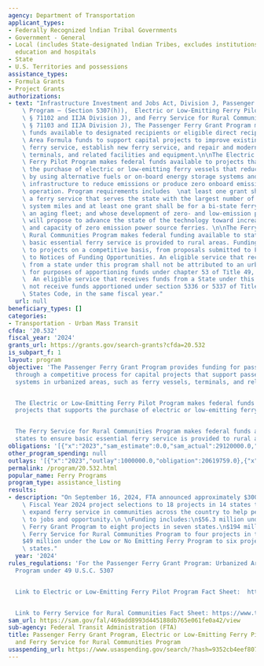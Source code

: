 ```yaml
---
agency: Department of Transportation
applicant_types:
- Federally Recognized lndian Tribal Governments
- Government - General
- Local (includes State-designated lndian Tribes, excludes institutions of higher
  education and hospitals
- State
- U.S. Territories and possessions
assistance_types:
- Formula Grants
- Project Grants
authorizations:
- text: "Infrastructure Investment and Jobs Act, Division J, Passenger Ferry Grant\
    \ Program – (Section 5307(h)),  Electric or Low-Emitting Ferry Pilot Program (IIJA\
    \ § 71102 and IIJA Division J), and Ferry Service for Rural Communities (IIJA\
    \ § 71103 and IIJA Division J), The Passenger Ferry Grant Program makes federal\
    \ funds available to designated recipients or eligible direct recipients of Urbanized\
    \ Area Formula funds to support capital projects to improve existing passenger\
    \ ferry service, establish new ferry service, and repair and modernize ferry boats,\
    \ terminals, and related facilities and equipment.\n\nThe Electric or Low-Emitting\
    \ Ferry Pilot Program makes federal funds available to projects that supports\
    \ the purchase of electric or low-emitting ferry vessels that reduce emissions\
    \ by using alternative fuels or on-board energy storage systems and related charging\
    \ infrastructure to reduce emissions or produce zero onboard emissions under normal\
    \ operation. Program requirements includes  \nat least one grant shall be for\
    \ a ferry service that serves the state with the largest number of marine highway\
    \ system miles and at least one grant shall be for a bi-state ferry service with\
    \ an aging fleet; and whose development of zero- and low-emission powered ferries\
    \ will propose to advance the state of the technology toward increasing the range\
    \ and capacity of zero emission power source ferries. \n\nThe Ferry Service for\
    \ Rural Communities Program makes federal funding available to states to ensure\
    \ basic essential ferry service is provided to rural areas. Funding is allocated\
    \ to projects on a competitive basis, from proposals submitted to FTA in response\
    \ to Notices of Funding Opportunities. An eligible service that receives funds\
    \ from a state under this program shall not be attributed to an urbanized area\
    \ for purposes of apportioning funds under chapter 53 of Title 49, U.S. Code.\
    \  An eligible service that receives funds from a State under this program shall\
    \ not receive funds apportioned under section 5336 or 5337 of Title 49, United\
    \ States Code, in the same fiscal year."
  url: null
beneficiary_types: []
categories:
- Transportation - Urban Mass Transit
cfda: '20.532'
fiscal_year: '2024'
grants_url: https://grants.gov/search-grants?cfda=20.532
is_subpart_f: 1
layout: program
objective: 'The Passenger Ferry Grant Program provides funding for passenger ferries
  through a competitive process for capital projects that support passenger ferry
  systems in urbanized areas, such as ferry vessels, terminals, and related infrastructure.


  The Electric or Low-Emitting Ferry Pilot Program makes federal funds available to
  projects that supports the purchase of electric or low-emitting ferry vessels.


  The Ferry Service for Rural Communities Program makes federal funds available to
  states to ensure basic essential ferry service is provided to rural areas.'
obligations: '[{"x":"2023","sam_estimate":0.0,"sam_actual":29120000.0,"usa_spending_actual":11619759.0},{"x":"2024","sam_estimate":0.0,"sam_actual":249283000.0,"usa_spending_actual":220540946.0},{"x":"2025","sam_estimate":0.0,"sam_actual":406507000.0,"usa_spending_actual":32200000.0}]'
other_program_spending: null
outlays: '[{"x":"2023","outlay":1000000.0,"obligation":20619759.0},{"x":"2024","outlay":44456180.0,"obligation":211540946.0},{"x":"2025","outlay":0.0,"obligation":32200000.0}]'
permalink: /program/20.532.html
popular_name: Ferry Programs
program_type: assistance_listing
results:
- description: "On September 16, 2024, FTA announced approximately $300 million in\
    \ Fiscal Year 2024 project selections to 18 projects in 14 states to improve and\
    \ expand ferry service in communities across the country to help people connect\
    \ to jobs and opportunity.\n \nFunding includes:\n$56.3 million under the Passenger\
    \ Ferry Grant Program to eight projects in seven states.\n$194 million under the\
    \ Ferry Service for Rural Communities Program to four projects in two states.\n\
    $49 million under the Low or No Emitting Ferry Program to six projects in five\
    \ states."
  year: '2024'
rules_regulations: 'For the Passenger Ferry Grant Program: Urbanized Area Formula
  Program under 49 U.S.C. 5307


  Link to Electric or Low-Emitting Ferry Pilot Program Fact Sheet:  https://www.transit.dot.gov/funding/grants/fact-sheet-electric-or-low-emitting-ferry-pilot-program


  Link to Ferry Service for Rural Communities Fact Sheet: https://www.transit.dot.gov/funding/grants/fact-sheet-ferry-service-rural-communities'
sam_url: https://sam.gov/fal/469add8993d445188db765e061fe0a42/view
sub-agency: Federal Transit Administration (FTA)
title: Passenger Ferry Grant Program, Electric or Low-Emitting Ferry Pilot Program,
  and Ferry Service for Rural Communities Program
usaspending_url: https://www.usaspending.gov/search/?hash=9352cb4eef807261391c9a808140d6b3
---
```

